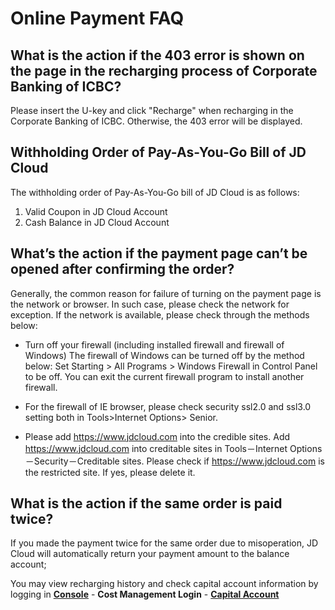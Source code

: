 # Online Payment FAQ
## What is the action if the 403 error is shown on the page in the recharging process of Corporate Banking of ICBC?
Please insert the U-key and click "Recharge" when recharging in the Corporate Banking of ICBC. Otherwise, the 403 error will be displayed.

## Withholding Order of Pay-As-You-Go Bill of JD Cloud
The withholding order of Pay-As-You-Go bill of JD Cloud is as follows:

1. Valid Coupon in JD Cloud Account
2. Cash Balance in JD Cloud Account

## What’s the action if the payment page can’t be opened after confirming the order?
Generally, the common reason for failure of turning on the payment page is the network or browser. In such case, please check the network for exception. If the network is available, please check through the methods below:

* Turn off your firewall (including installed firewall and firewall of Windows) The firewall of Windows can be turned off by the method below: Set Starting > All Programs > Windows Firewall in Control Panel to be off. You can exit the current firewall program to install another firewall.

* For the firewall of IE browser, please check security ssl2.0 and ssl3.0 setting both in Tools>Internet Options> Senior.

* Please add https://www.jdcloud.com into the credible sites. Add https://www.jdcloud.com into creditable sites in Tools－Internet Options－Security－Creditable sites. Please check if https://www.jdcloud.com is the restricted site. If yes, please delete it.


## What is the action if the same order is paid twice?
If you made the payment twice for the same order due to misoperation, JD Cloud will automatically return your payment amount to the balance account;

You may view recharging history and check capital account information by logging in [**Console**](https://console.jdcloud.com/) - **Cost Management Login** - [**Capital Account**](https://uc.jdcloud.com/cost/capital/capital-overview)
